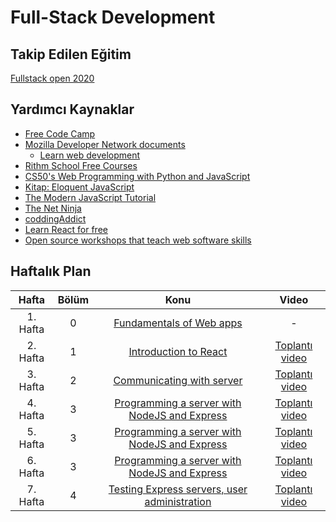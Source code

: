 # Full-Stack Development

## Takip Edilen Eğitim 

[Fullstack open 2020](https://fullstackopen.com/en/)

## Yardımcı Kaynaklar 

* [Free Code Camp](https://www.freecodecamp.org/)
* [Mozilla Developer Network documents](https://developer.mozilla.org/en-US/)
  * [Learn web development](https://developer.mozilla.org/en-US/docs/Learn)
* [Rithm School Free Courses](https://www.rithmschool.com/courses)
* [CS50's Web Programming with Python and JavaScript](https://cs50.harvard.edu/web/2018/)
* [Kitap: Eloquent JavaScript](https://eloquentjavascript.net/)
* [The Modern JavaScript Tutorial](https://javascript.info/)
* [The Net Ninja](https://www.youtube.com/channel/UCW5YeuERMmlnqo4oq8vwUpg)
* [coddingAddict](https://www.youtube.com/channel/UCMZFwxv5l-XtKi693qMJptA)
* [Learn React for free](https://scrimba.com/g/glearnreact)
* [Open source workshops that teach web software skills](https://nodeschool.io/)

## Haftalık Plan

| Hafta       | Bölüm  |Konu                                | Video                 |
| :---------: |:-------:|:---------------------------------:|:---------------------:|
| 1. Hafta    | 0       |[Fundamentals of Web apps](https://fullstackopen.com/en/part0) | -
| 2. Hafta    | 1       |[Introduction to React](https://fullstackopen.com/en/part1) | [Toplantı video](https://youtu.be/ke3k1TF7Fes)
| 3. Hafta    | 2       |[Communicating with server](https://fullstackopen.com/en/part2) | [Toplantı video](https://youtu.be/Zyka0c_kxO0)
| 4. Hafta    | 3       |[Programming a server with NodeJS and Express](https://fullstackopen.com/en/part3) | [Toplantı video](https://youtu.be/RM6uzk2KZuw)
| 5. Hafta    | 3       |[Programming a server with NodeJS and Express](https://fullstackopen.com/en/part3) | [Toplantı video](https://youtu.be/u3uiBjQyeFo)
| 6. Hafta    | 3       |[Programming a server with NodeJS and Express](https://fullstackopen.com/en/part3) | [Toplantı video](https://youtu.be/A9EGiCzvS20)
| 7. Hafta    | 4       |[Testing Express servers, user administration](https://fullstackopen.com/en/part4) | [Toplantı video](https://youtu.be/QArCU2ZqzT8)
